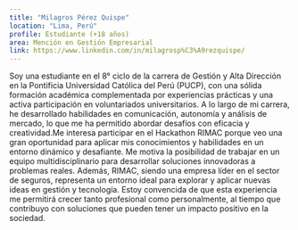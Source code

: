 ```yaml
---
title: "Milagros Pérez Quispe"
location: "Lima, Perú"
profile: Estudiante (+18 años)
area: Mención en Gestión Empresarial
link: https://www.linkedin.com/in/milagrosp%C3%A9rezquispe/
---
```


Soy una estudiante en el 8° ciclo de la carrera de Gestión y Alta Dirección en la Pontificia Universidad Católica del Perú (PUCP), con una sólida formación académica complementada por experiencias prácticas y una activa participación en voluntariados universitarios. A lo largo de mi carrera, he desarrollado habilidades en comunicación, autonomía y análisis de mercado, lo que me ha permitido abordar desafíos con eficacia y creatividad.Me interesa participar en el Hackathon RIMAC porque veo una gran oportunidad para aplicar mis conocimientos y habilidades en un entorno dinámico y desafiante. Me motiva la posibilidad de trabajar en un equipo multidisciplinario para desarrollar soluciones innovadoras a problemas reales. Además, RIMAC, siendo una empresa líder en el sector de seguros, representa un entorno ideal para explorar y aplicar nuevas ideas en gestión y tecnología. Estoy convencida de que esta experiencia me permitirá crecer tanto profesional como personalmente, al tiempo que contribuyo con soluciones que pueden tener un impacto positivo en la sociedad.